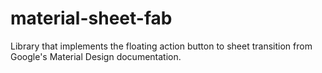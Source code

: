 # material-sheet-fab
Library that implements the floating action button to sheet transition from Google's Material Design documentation.
